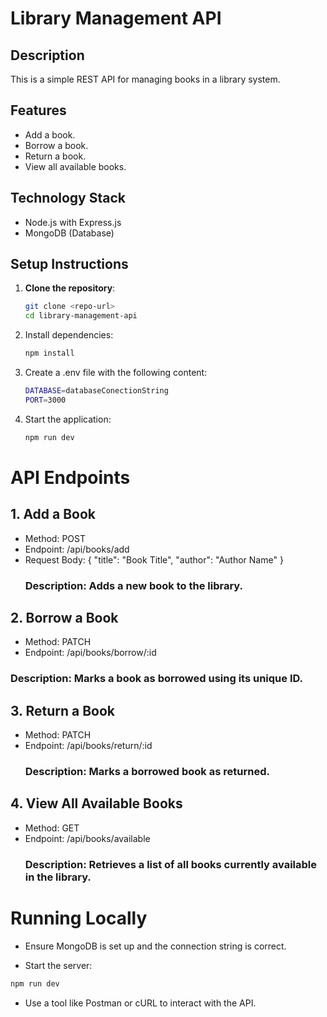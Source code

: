 # Library Management API

## Description
This is a simple REST API for managing books in a library system.

## Features
- Add a book.
- Borrow a book.
- Return a book.
- View all available books.

## Technology Stack
- Node.js with Express.js
- MongoDB (Database)

## Setup Instructions
1. **Clone the repository**:
   ```bash
   git clone <repo-url>
   cd library-management-api

2. Install dependencies:
   ```bash
   npm install
   
3. Create a .env file with the following content:
   ```bash
   DATABASE=databaseConectionString
   PORT=3000

4. Start the application:
   ```bash
   npm run dev

# API Endpoints
## 1. Add a Book
- Method: POST
- Endpoint: /api/books/add
- Request Body:
      {
         "title": "Book Title",
          "author": "Author Name"
      }
   ### Description: Adds a new book to the library.

## 2. Borrow a Book
- Method: PATCH 
- Endpoint: /api/books/borrow/:id
### Description: Marks a book as borrowed using its unique ID.

## 3. Return a Book
- Method: PATCH
- Endpoint: /api/books/return/:id
  ### Description: Marks a borrowed book as returned.

## 4. View All Available Books
- Method: GET
- Endpoint: /api/books/available
   ### Description: Retrieves a list of all books currently available in the library.

   
# Running Locally
- Ensure MongoDB is set up and the connection string is correct.

- Start the server:
```bash
npm run dev
```
- Use a tool like Postman or cURL to interact with the API.
